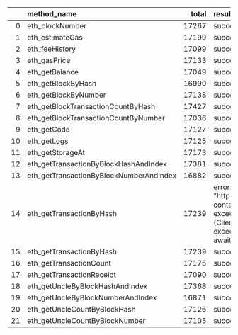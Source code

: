 |    | method_name                             |   total | result                                                                                                          |   count |   percentage |
|---:|:----------------------------------------|--------:|:----------------------------------------------------------------------------------------------------------------|--------:|-------------:|
|  0 | eth_blockNumber                         |   17267 | success                                                                                                         |   17267 |   1          |
|  1 | eth_estimateGas                         |   17199 | success                                                                                                         |   17199 |   1          |
|  2 | eth_feeHistory                          |   17099 | success                                                                                                         |   17099 |   1          |
|  3 | eth_gasPrice                            |   17133 | success                                                                                                         |   17133 |   1          |
|  4 | eth_getBalance                          |   17049 | success                                                                                                         |   17049 |   1          |
|  5 | eth_getBlockByHash                      |   16990 | success                                                                                                         |   16990 |   1          |
|  6 | eth_getBlockByNumber                    |   17138 | success                                                                                                         |   17138 |   1          |
|  7 | eth_getBlockTransactionCountByHash      |   17427 | success                                                                                                         |   17427 |   1          |
|  8 | eth_getBlockTransactionCountByNumber    |   17036 | success                                                                                                         |   17036 |   1          |
|  9 | eth_getCode                             |   17127 | success                                                                                                         |   17127 |   1          |
| 10 | eth_getLogs                             |   17125 | success                                                                                                         |   17125 |   1          |
| 11 | eth_getStorageAt                        |   17173 | success                                                                                                         |   17173 |   1          |
| 12 | eth_getTransactionByBlockHashAndIndex   |   17381 | success                                                                                                         |   17381 |   1          |
| 13 | eth_getTransactionByBlockNumberAndIndex |   16882 | success                                                                                                         |   16882 |   1          |
| 14 | eth_getTransactionByHash                |   17239 | error: Post "http://localhost:8545": context deadline exceeded (Client.Timeout exceeded while awaiting headers) |      15 |   0.00087012 |
| 15 | eth_getTransactionByHash                |   17239 | success                                                                                                         |   17224 |   0.99913    |
| 16 | eth_getTransactionCount                 |   17175 | success                                                                                                         |   17175 |   1          |
| 17 | eth_getTransactionReceipt               |   17090 | success                                                                                                         |   17090 |   1          |
| 18 | eth_getUncleByBlockHashAndIndex         |   17368 | success                                                                                                         |   17368 |   1          |
| 19 | eth_getUncleByBlockNumberAndIndex       |   16871 | success                                                                                                         |   16871 |   1          |
| 20 | eth_getUncleCountByBlockHash            |   17126 | success                                                                                                         |   17126 |   1          |
| 21 | eth_getUncleCountByBlockNumber          |   17105 | success                                                                                                         |   17105 |   1          |